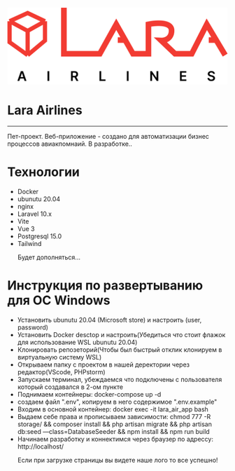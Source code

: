 ![Image alt](https://github.com/Lamakerr/lara-app/blob/main/resources/assets/svg/Logo-Lara1.svg)
<h1>Lara Airlines</h1>
<hr/>
<p>Пет-проект. Веб-приложение - создано для автоматизации бизнес процессов авиакпомнаий. В разработке..</p>
<h1>Технологии</h1>
<ul>
<li>Docker</li>
<li>ubunutu 20.04</li>
<li>nginx</li>
<li>Laravel 10.x</li>
<li>Vite</li>
<li>Vue 3</li>
<li>Postgresql 15.0</li>
<li>Tailwind</li>
<p>Будет дополняться...</p>
</ul>
<h1>Инструкция по развертыванию для OC Windows</h1>
<ul>
<li>Установить ubunutu 20.04 (Microsoft store) и настроить (user, password)</li>
<li>Установить Docker desctop и настроить(Убедиться что стоит флажок для использование WSL ubunutu 20.04)</li>
<li>Клонировать репозеторий(Чтобы был быстрый отклик клонируем в виртуальную систему WSL)</li>
<li>Открываем папку с проектом в нашей деректории через редактор(VScode, PHPstorm)</li>
<li>Запускаем терминал, убеждаемся что подключены с пользователя который создавался в 2-ом пункте</li>
<li>Поднимаем контейнеры: docker-compose up -d</li>
<li>создаем файл ".env", копируем в него содержимое ".env.example"</li>
<li>Входим в основной контейнер: docker exec -it lara_air_app bash</li>
<li>Выдаем себе права и прописываем зависимости: chmod 777 -R storage/ && composer install && php artisan migrate &&  php artisan db:seed —class=DatabaseSeeder && npm install && npm run build</li>
<li>Начинаем разработку и коннектимся через браузер по адрессу: http://localhost/</li>
<p>Если при загрузке страницы вы видете наше лого то все успешно!</p>
</ul>
